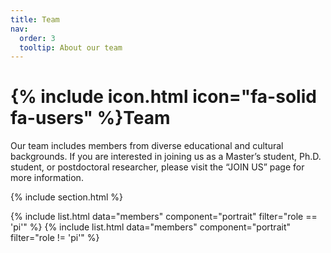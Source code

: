```yaml
---
title: Team
nav:
  order: 3
  tooltip: About our team
---
```


# {% include icon.html icon="fa-solid fa-users" %}Team

Our team includes members from diverse educational and cultural backgrounds. If you are interested in joining us as a Master’s student, Ph.D. student, or postdoctoral researcher, please visit the “JOIN US” page for more information.

{% include section.html %}

{% include list.html data="members" component="portrait" filter="role == 'pi'" %}
{% include list.html data="members" component="portrait" filter="role != 'pi'" %}

